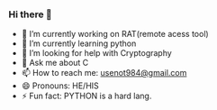 ### Hi there 👋

- 🔭 I’m currently working on RAT(remote acess tool)
- 🌱 I’m currently learning python
- 🤔 I’m looking for help with Cryptography
- 💬 Ask me about C
- 📫 How to reach me: usenot984@gmail.com
- 😄 Pronouns: HE/HIS
- ⚡ Fun fact: PYTHON is a hard lang.

